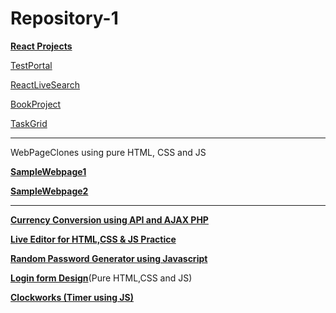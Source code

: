 # Repository-1

[**React Projects**](https://github.com/sky107/Repository-1/tree/main/React%20JS)

[TestPortal](https://github.com/sky107/Repository-1/tree/main/React%20JS/React-05-TestPortal)

[ReactLiveSearch](https://github.com/sky107/Repository-1/tree/main/React%20JS/React-05-TestPortal)

[BookProject](https://github.com/sky107/Repository-1/tree/main/React%20JS/React-03-BookStore)

[TaskGrid](https://github.com/sky107/Repository-1/tree/main/React%20JS/React-01-TaskGrid)

-------------------------
WebPageClones using pure HTML, CSS and JS

[**SampleWebpage1**](https://sky107.github.io/SampleWebsite01/)


[**SampleWebpage2**](https://sky107.github.io/SamplePage02/) 


------------------------------

[**Currency Conversion using API and AJAX PHP**](https://proudplainhertz--five-nine.repl.co) 

[**Live Editor for HTML,CSS & JS Practice**](https://web-editor-sky.surge.sh)

[**Random Password Generator using Javascript**](https://sky107.github.io/Random-Password-Generator-Javascript-/)

[**Login form Design**](https://legitimatedetailedinterfacestandard--five-nine.repl.co)(Pure HTML,CSS and JS)

[**Clockworks (Timer using JS)**](https://plainusableprinter--five-nine.repl.co)
 

